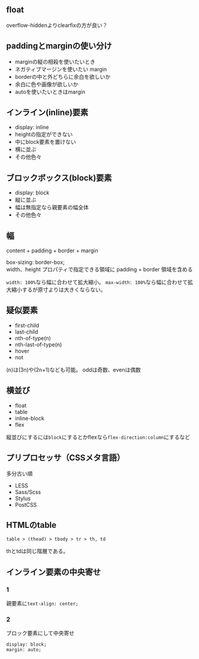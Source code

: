 ## float
overflow-hiddenよりclearfixの方が良い？


## paddingとmarginの使い分け
- marginの縦の相殺を使いたいとき
- ネガティブマージンを使いたい margin
- borderの中と外どちらに余白を欲しいか
- 余白に色や画像が欲しいか
- autoを使いたいときはmargin


## インライン(inline)要素
- display: inline
- heightの指定ができない
- 中にblock要素を置けない
- 横に並ぶ
- その他色々


## ブロックボックス(block)要素
- display: block
- 縦に並ぶ
- 幅は無指定なら親要素の幅全体
- その他色々


## 幅
content + padding + border + margin

<!-- width: calc(100% - 20px - 6px); で自動幅計算 -->
box-sizing: border-box;  
width、height プロパティで指定できる領域に padding + border 領域を含める

`width: 100%`なら幅に合わせて拡大縮小。
`max-width: 100%`なら幅に合わせて拡大縮小するが原寸よりは大きくならない。


## 疑似要素
- first-child
- last-child
- nth-of-type(n)
- nth-last-of-type(n)
- hover
- not

(n)は(3n)や(2n+1)なども可能。
oddは奇数、evenは偶数


## 横並び
- float
- table
- inline-block
- flex

縦並びにするには`block`にするとかflexなら`flex-direction:column`にするなど



## プリプロセッサ（CSSメタ言語）
多分古い順

- LESS
- Sass/Scss
- Stylus
- PostCSS


## HTMLのtable
```table > (thead) > tbody > tr > th, td```

thとtdは同じ階層である。


## インライン要素の中央寄せ
### 1
親要素に`text-align: center;`

### 2
ブロック要素にして中央寄せ
```
display: block;
margin: auto;
```